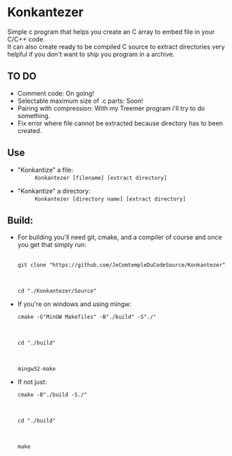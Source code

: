 # Konkantezer
Simple c program that helps you create an C array to embed file in your C/C++ code. \
It can also create ready to be compiled C source to extract directories very helpful if you don't want to ship you program in a archive. 

## TO DO
* Comment code: On going! 
* Selectable maximum size of .c parts: Soon! 
* Pairing with compression: With my Treemer program i'll try to do something. 
* Fix error where file cannot be extracted because directory has to been created. 

## Use 
* "Konkantize" a file: \
&nbsp;&nbsp;&nbsp;&nbsp;&nbsp;&nbsp;&nbsp;&nbsp;```
Konkantezer [filename] [extract directory]```


* "Konkantize" a directory: \
&nbsp;&nbsp;&nbsp;&nbsp;&nbsp;&nbsp;&nbsp;&nbsp;```
Konkantezer [directory name] [extract directory]```


## Build:
* For building you'll need git, cmake, and a compiler of course and once you get that simply run:\
    &nbsp;&nbsp;&nbsp;&nbsp;&nbsp;&nbsp;&nbsp;&nbsp;
    ```
    git clone "https://github.com/JeComtempleDuCodeSource/Konkantezer"
    ```
    
    &nbsp;&nbsp;&nbsp;&nbsp;&nbsp;&nbsp;&nbsp;&nbsp;
    ```
    cd "./Konkantezer/Source" 
    ```
* If you're on windows and using mingw: 
    &nbsp;&nbsp;&nbsp;&nbsp;&nbsp;&nbsp;&nbsp;&nbsp;
    ```
    cmake -G"MinGW Makefiles" -B"./build" -S"./"
    ``` 
    &nbsp;&nbsp;&nbsp;&nbsp;&nbsp;&nbsp;&nbsp;&nbsp;
    ```
    cd "./build"
    ``` 
    &nbsp;&nbsp;&nbsp;&nbsp;&nbsp;&nbsp;&nbsp;&nbsp;
    ```
    mingw32-make
    ``` 
* If not just: 
    &nbsp;&nbsp;&nbsp;&nbsp;&nbsp;&nbsp;&nbsp;&nbsp;
    ```
    cmake -B"./build -S./"
    ``` 
    &nbsp;&nbsp;&nbsp;&nbsp;&nbsp;&nbsp;&nbsp;&nbsp;
    ```
    cd "./build"
    ``` 
    &nbsp;&nbsp;&nbsp;&nbsp;&nbsp;&nbsp;&nbsp;&nbsp;
    ```
    make
    ``` 
    
